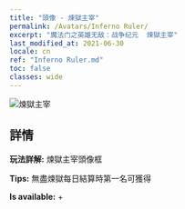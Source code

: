 ```yaml
---
title: "頭像 - 煉獄主宰"
permalink: /Avatars/Inferno Ruler/
excerpt: "魔法门之英雄无敌：战争纪元  煉獄主宰"
last_modified_at: 2021-06-30
locale: cn
ref: "Inferno Ruler.md"
toc: false
classes: wide
---
```

 ![煉獄主宰](/images/a/avatarFrame_58.png)

## 詳情

 **玩法詳解:** 煉獄主宰頭像框 

 **Tips:** 無盡煉獄每日結算時第一名可獲得 

 **Is available:**  + 

